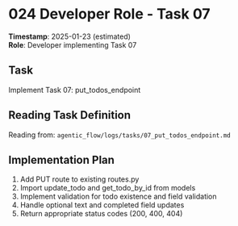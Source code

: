 # 024 Developer Role - Task 07
**Timestamp**: 2025-01-23 (estimated)  
**Role**: Developer implementing Task 07

## Task
Implement Task 07: put_todos_endpoint

## Reading Task Definition
Reading from: `agentic_flow/logs/tasks/07_put_todos_endpoint.md`

## Implementation Plan
1. Add PUT route to existing routes.py
2. Import update_todo and get_todo_by_id from models
3. Implement validation for todo existence and field validation
4. Handle optional text and completed field updates
5. Return appropriate status codes (200, 400, 404)